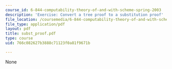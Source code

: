 ```yaml
---
course_id: 6-844-computability-theory-of-and-with-scheme-spring-2003
description: 'Exercise: Convert a tree proof to a substitution proof'
file_location: /coursemedia/6-844-computability-theory-of-and-with-scheme-spring-2003/766c082627b3888c71123f0a81f9671b_subst_proof.pdf
file_type: application/pdf
layout: pdf
title: subst_proof.pdf
type: course
uid: 766c082627b3888c71123f0a81f9671b

---
```

None